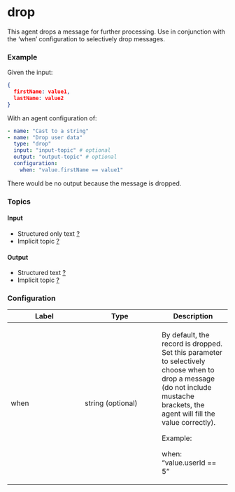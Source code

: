 # drop

This agent drops a message for further processing. Use in conjunction with the ‘when’ configuration to selectively drop messages.

### Example

Given the input:

```json
{
  firstName: value1,
  lastName: value2
}
```

With an agent configuration of:

```yaml
- name: "Cast to a string"
- name: "Drop user data"
  type: "drop"
  input: "input-topic" # optional
  output: "output-topic" # optional
  configuration:
    when: "value.firstName == value1"
```

There would be no output because the message is dropped.

### Topics

#### Input

* Structured only text [?](../agent-messaging.md)
* Implicit topic [?](../agent-messaging.md#implicit-input-and-output-topics)

#### Output

* Structured text [?](../agent-messaging.md)
* Implicit topic [?](../agent-messaging.md#implicit-input-and-output-topics)

### Configuration

<table><thead><tr><th width="153.33333333333331">Label</th><th width="160">Type</th><th>Description</th></tr></thead><tbody><tr><td>when</td><td>string (optional)</td><td><p>By default, the record is dropped. Set this parameter to selectively choose when to drop a message (do not include mustache brackets, the agent will fill the value correctly).<br></p><p>Example:</p><p>when: “value.userId == 5”</p></td></tr></tbody></table>

